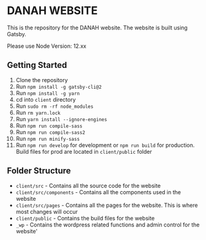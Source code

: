 # DANAH WEBSITE

This is the repository for the DANAH website. The website is built using Gatsby.

Please use Node Version: 12.xx

## Getting Started
1. Clone the repository
2. Run `npm install -g gatsby-cli@2`
3. Run `npm install -g yarn`
3. cd into `client` directory
4. Run `sudo rm -rf node_modules`
5. Run `rm yarn.lock`
6. Run `yarn install --ignore-engines`
7. Run `npm run compile-sass`
8. Run `npm run compile-sass2`
9. Run `npm run minify-sass`
10. Run `npm run develop` for development or `npm run build` for production. Build files for prod are located in `client/public` folder

## Folder Structure
- `client/src` - Contains all the source code for the website
- `client/src/components` - Contains all the components used in the website
- `client/src/pages` - Contains all the pages for the website. This is where most changes will occur
- `client/public` - Contains the build files for the website
- `_wp` - Contains the wordpress related functions and admin control for the website'
